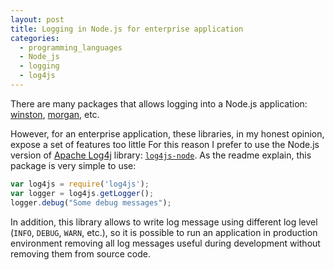 ```yaml
---
layout: post
title: Logging in Node.js for enterprise application
categories:
  - programming_languages
  - Node_js
  - logging
  - log4js
---
```


There are many packages that allows logging into a Node.js application: [winston](https://github.com/winstonjs/winston), [morgan](https://github.com/expressjs/morgan), etc.

However, for an enterprise application, these libraries, in my honest opinion, expose a set of features too little
 For this reason I prefer to use the Node.js version of [Apache Log4j](https://logging.apache.org/log4j/2.x/) library: [`log4js-node`](https://github.com/nomiddlename/log4js-node).
As the readme explain, this package is very simple to use:

```javascript
var log4js = require('log4js');
var logger = log4js.getLogger();
logger.debug("Some debug messages");
```

In addition, this library allows to write log message using different log level (`INFO`, `DEBUG`, `WARN`, etc.), so it is possible to run an application in production environment removing all log messages useful during development without removing them from source code.
